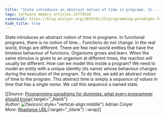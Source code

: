 ```yaml
---
title: "State introduces an abstract notion of time in programs. In ..."
tags: software memory articles-23779510
canonical: https://blog.acolyer.org/2019/01/25/programming-paradigms-for-dummies-what-every-programmer-should-know/
hide_title: true
---
```


State introduces an abstract notion of time in programs. In functional programs, there is no notion of time… Functions do not change. In the real world, things are different. There are few real-world entities that have the timeless behaviour of functions. Organisms grows and learn. When the same stimulus is given to an organism at different times, the reaction will usually be different. How can we model this inside a program? We need to model an entity with a unique identity (its name) whose behaviour changes during the execution of the program. To do this, we add an abstract notion of time to the program. This abstract time is simply a *sequence of values in time* that has a *single name*. We call this sequence a named state.


[[_Source_: [Programming paradigms for dummies: what every programmer should know](https://blog.acolyer.org/2019/01/25/programming-paradigms-for-dummies-what-every-programmer-should-know/){:target="_blank"}<br>
_Author_: ![favicon](https://s2.googleusercontent.com/s2/favicons?domain=blog.acolyer.org){:style="vertical-align:middle"} Adrian Colyer<br>
_More_: [Readwise URL](https://readwise.io/open/465105499){:target="_blank"}
::wrap]]